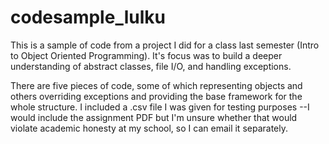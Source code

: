 # codesample_lulku
This is a sample of code from a project I did for a class last semester (Intro to Object Oriented Programming). It's focus was to build a deeper understanding of abstract classes, file I/O, and handling exceptions.

There are five pieces of code, some of which representing objects and others overriding exceptions and providing the base framework for the whole structure.
I included a .csv file I was given for testing purposes --I would include the assignment PDF but I'm unsure whether that would violate academic honesty at my school,
so I can email it separately.
